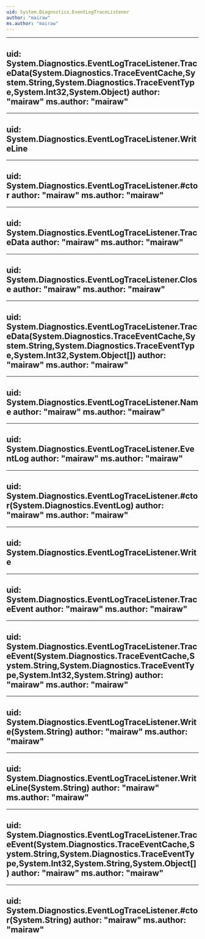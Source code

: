 ```yaml
---
uid: System.Diagnostics.EventLogTraceListener
author: "mairaw"
ms.author: "mairaw"
---
```


---
uid: System.Diagnostics.EventLogTraceListener.TraceData(System.Diagnostics.TraceEventCache,System.String,System.Diagnostics.TraceEventType,System.Int32,System.Object)
author: "mairaw"
ms.author: "mairaw"
---

---
uid: System.Diagnostics.EventLogTraceListener.WriteLine
---

---
uid: System.Diagnostics.EventLogTraceListener.#ctor
author: "mairaw"
ms.author: "mairaw"
---

---
uid: System.Diagnostics.EventLogTraceListener.TraceData
author: "mairaw"
ms.author: "mairaw"
---

---
uid: System.Diagnostics.EventLogTraceListener.Close
author: "mairaw"
ms.author: "mairaw"
---

---
uid: System.Diagnostics.EventLogTraceListener.TraceData(System.Diagnostics.TraceEventCache,System.String,System.Diagnostics.TraceEventType,System.Int32,System.Object[])
author: "mairaw"
ms.author: "mairaw"
---

---
uid: System.Diagnostics.EventLogTraceListener.Name
author: "mairaw"
ms.author: "mairaw"
---

---
uid: System.Diagnostics.EventLogTraceListener.EventLog
author: "mairaw"
ms.author: "mairaw"
---

---
uid: System.Diagnostics.EventLogTraceListener.#ctor(System.Diagnostics.EventLog)
author: "mairaw"
ms.author: "mairaw"
---

---
uid: System.Diagnostics.EventLogTraceListener.Write
---

---
uid: System.Diagnostics.EventLogTraceListener.TraceEvent
author: "mairaw"
ms.author: "mairaw"
---

---
uid: System.Diagnostics.EventLogTraceListener.TraceEvent(System.Diagnostics.TraceEventCache,System.String,System.Diagnostics.TraceEventType,System.Int32,System.String)
author: "mairaw"
ms.author: "mairaw"
---

---
uid: System.Diagnostics.EventLogTraceListener.Write(System.String)
author: "mairaw"
ms.author: "mairaw"
---

---
uid: System.Diagnostics.EventLogTraceListener.WriteLine(System.String)
author: "mairaw"
ms.author: "mairaw"
---

---
uid: System.Diagnostics.EventLogTraceListener.TraceEvent(System.Diagnostics.TraceEventCache,System.String,System.Diagnostics.TraceEventType,System.Int32,System.String,System.Object[])
author: "mairaw"
ms.author: "mairaw"
---

---
uid: System.Diagnostics.EventLogTraceListener.#ctor(System.String)
author: "mairaw"
ms.author: "mairaw"
---

